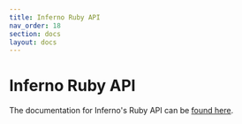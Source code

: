 ```yaml
---
title: Inferno Ruby API
nav_order: 18
section: docs
layout: docs
---
```

# Inferno Ruby API

The documentation for Inferno's Ruby API can be [found here](/inferno-core/docs/).